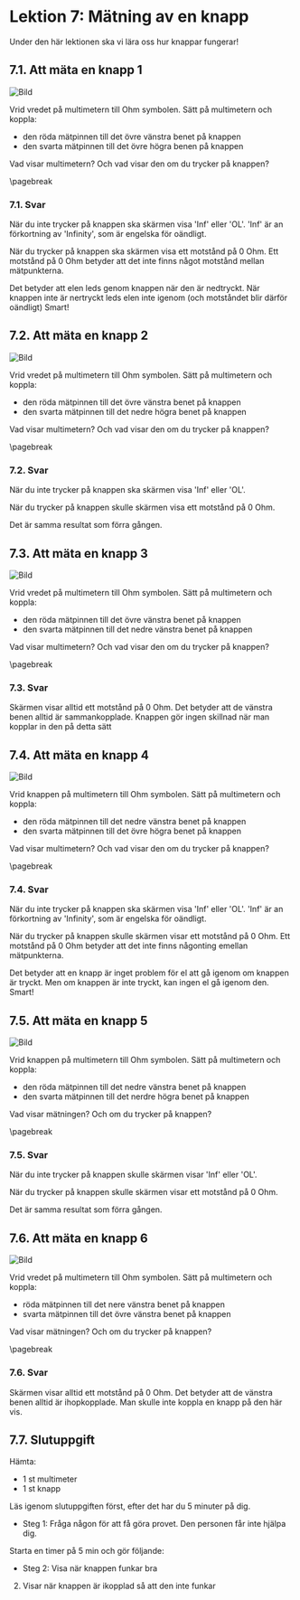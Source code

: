 # Lektion 7: Mätning av en knapp

Under den här lektionen ska vi lära oss hur knappar fungerar!

## 7.1. Att mäta en knapp 1

![Bild](maetning_av_en_knapp_1.png)

Vrid vredet på multimetern till Ohm symbolen.
Sätt på multimetern och koppla:

- den röda mätpinnen till det övre vänstra benet på knappen
- den svarta mätpinnen till det övre högra benen på knappen

Vad visar multimetern? Och vad visar den om du trycker på knappen?

\pagebreak

### 7.1. Svar

När du inte trycker på knappen ska skärmen visa 'Inf' eller 'OL'. 'Inf' är an förkortning av 'Infinity', som är engelska för oändligt.

När du trycker på knappen ska skärmen visa ett motstånd på 0 Ohm.
Ett motstånd på 0 Ohm betyder att det inte finns något motstånd mellan mätpunkterna.

Det betyder att elen leds genom knappen när den är nedtryckt. När knappen inte är nertryckt leds elen inte igenom (och motståndet blir därför oändligt)
Smart!

## 7.2. Att mäta en knapp 2

![Bild](maetning_av_en_knapp_2.png)

Vrid vredet på multimetern till Ohm symbolen.
Sätt på multimetern och koppla:

- den röda mätpinnen till det övre vänstra benet på knappen
- den svarta mätpinnen till det nedre högra benet på knappen

Vad visar multimetern? Och vad visar den om du trycker på knappen?

\pagebreak

### 7.2. Svar

När du inte trycker på knappen ska skärmen visa 'Inf' eller 'OL'.

När du trycker på knappen skulle skärmen visa ett motstånd på 0 Ohm.

Det är samma resultat som förra gången.

## 7.3. Att mäta en knapp 3

![Bild](maetning_av_en_knapp_3.png)

Vrid vredet på multimetern till Ohm symbolen.
Sätt på multimetern och koppla:

- den röda mätpinnen till det övre vänstra benet på knappen
- den svarta mätpinnen till det nedre vänstra benet på knappen

Vad visar multimetern? Och vad visar den om du trycker på knappen?

\pagebreak

### 7.3. Svar

Skärmen visar alltid ett motstånd på 0 Ohm.
Det betyder att de vänstra benen alltid är sammankopplade.
Knappen gör ingen skillnad när man kopplar in den på detta sätt

## 7.4. Att mäta en knapp 4

![Bild](maetning_av_en_knapp_4.png)

Vrid knappen på multimetern till Ohm symbolen.
Sätt på multimetern och koppla:

- den röda mätpinnen till det nedre vänstra benet på knappen
- den svarta mätpinnen till det övre högra benet på knappen

Vad visar multimetern? Och vad visar den om du trycker på knappen?

\pagebreak

### 7.4. Svar

När du inte trycker på knappen ska skärmen visa 'Inf' eller 'OL'. 'Inf' är an förkortning av 'Infinity', som är engelska för oändligt.

När du trycker på knappen skulle skärmen visar ett motstånd på 0 Ohm.
Ett motstånd på 0 Ohm betyder att det inte finns någonting emellan mätpunkterna.

Det betyder att en knapp är inget problem för el att gå igenom om knappen
är tryckt. Men om knappen är inte tryckt, kan ingen el gå igenom den.
Smart!

## 7.5. Att mäta en knapp 5

![Bild](maetning_av_en_knapp_5.png)

Vrid knappen på multimetern till Ohm symbolen.
Sätt på multimetern och koppla:

- den röda mätpinnen till det nedre vänstra benet på knappen
- den svarta mätpinnen till det nerdre högra benet på knappen

Vad visar mätningen? Och om du trycker på knappen?

\pagebreak

### 7.5. Svar

När du inte trycker på knappen skulle skärmen visar 'Inf' eller 'OL'.

När du trycker på knappen skulle skärmen visar ett motstånd på 0 Ohm.

Det är samma resultat som förra gången.

## 7.6. Att mäta en knapp 6

![Bild](maetning_av_en_knapp_6.png)

Vrid vredet på multimetern till Ohm symbolen.
Sätt på multimetern och koppla:

- röda mätpinnen till det nere vänstra benet på knappen
- svarta mätpinnen till det övre vänstra benet på knappen

Vad visar mätningen? Och om du trycker på knappen?

\pagebreak

### 7.6. Svar

Skärmen visar alltid ett motstånd på 0 Ohm.
Det betyder att de vänstra benen alltid är ihopkopplade.
Man skulle inte koppla en knapp på den här vis.

## 7.7. Slutuppgift

Hämta:

- 1 st multimeter
- 1 st knapp

Läs igenom slutuppgiften först, efter det har du 5 minuter på dig.

- Steg 1: Fråga någon för att få göra provet. Den personen får inte hjälpa dig.

Starta en timer på 5 min och gör följande:

- Steg 2: Visa när knappen funkar bra

2. Visar när knappen är ikopplad så att den inte funkar
